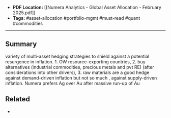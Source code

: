 
- **PDF Location:** [[Numera Analytics - Global Asset Allocation - February 2025.pdf]]
- **Tags:** #asset-allocation #portfolio-mgmt #must-read #quant #commodities 

---
## Summary

variety of multi-asset hedging strategies to shield against a potential resurgence in inflation. 1. OW resource-exporting countries, 2. buy alternatives (industrial commodities, precious metals and pvt RE) (after considerations into other drivers), 3. raw materials are a good hedge against demand-driven inflation but not so much , against supply-driven inflation. Numera prefers Ag over Au after massive run-up of Au
## Related
- 


